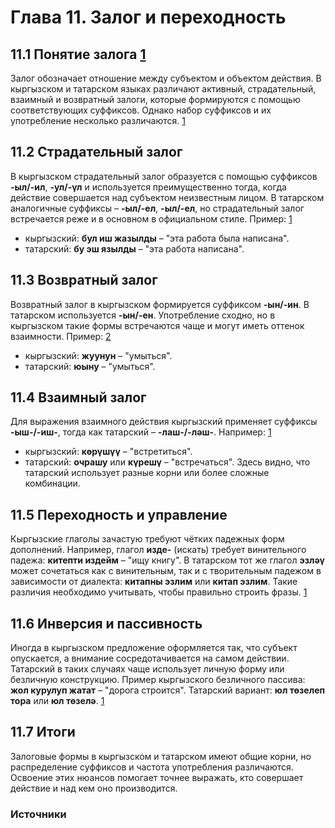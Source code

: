 # Глава 11. Залог и переходность

## 11.1 Понятие залога [1][2]
Залог обозначает отношение между субъектом и объектом действия. В кыргызском и татарском языках различают активный, страдательный, взаимный и возвратный залоги, которые формируются с помощью соответствующих суффиксов. Однако набор суффиксов и их употребление несколько различаются. [1]

## 11.2 Страдательный залог
В кыргызском страдательный залог образуется с помощью суффиксов **-ыл/-ил**, **-ул/-үл** и используется преимущественно тогда, когда действие совершается над субъектом неизвестным лицом. В татарском аналогичные суффиксы – **-ыл/-ел**, **-ыл/-ел**, но страдательный залог встречается реже и в основном в официальном стиле. Пример: [1]
- кыргызский: **бул иш жазылды** – "эта работа была написана".
- татарский: **бу эш язылды** – "эта работа написана".

## 11.3 Возвратный залог
Возвратный залог в кыргызском формируется суффиксом **-ын/-ин**. В татарском используется **-ын/-ен**. Употребление сходно, но в кыргызском такие формы встречаются чаще и могут иметь оттенок взаимности. Пример: [2]
- кыргызский: **жуунун** – "умыться".
- татарский: **юыну** – "умыться".

## 11.4 Взаимный залог
Для выражения взаимного действия кыргызский применяет суффиксы **-ыш-/-иш-**, тогда как татарский – **-лаш-/-ләш-**. Например: [1][2]
- кыргызский: **көрүшүү** – "встретиться".
- татарский: **очрашу** или **күрешү** – "встречаться". Здесь видно, что татарский использует разные корни или более сложные комбинации.

## 11.5 Переходность и управление
Кыргызские глаголы зачастую требуют чётких падежных форм дополнений. Например, глагол **изде-** (искать) требует винительного падежа: **китепти издейм** – "ищу книгу". В татарском тот же глагол **эзләү** может сочетаться как с винительным, так и с творительным падежом в зависимости от диалекта: **китапны эзлим** или **китап эзлим**. Такие различия необходимо учитывать, чтобы правильно строить фразы. [1][2]

## 11.6 Инверсия и пассивность
Иногда в кыргызском предложение оформляется так, что субъект опускается, а внимание сосредотачивается на самом действии. Татарский в таких случаях чаще использует личную форму или безличную конструкцию. Пример кыргызского безличного пассива: **жол курулуп жатат** – "дорога строится". Татарский вариант: **юл төзелеп тора** или **юл төзелә**. [1][2]

## 11.7 Итоги
Залоговые формы в кыргызском и татарском имеют общие корни, но распределение суффиксов и частота употребления различаются. Освоение этих нюансов помогает точнее выражать, кто совершает действие и над кем оно производится.

### Источники
[1]: https://en.wikipedia.org/wiki/Kyrgyz_language#Grammar
[2]: https://en.wikipedia.org/wiki/Tatar_language#Grammar
